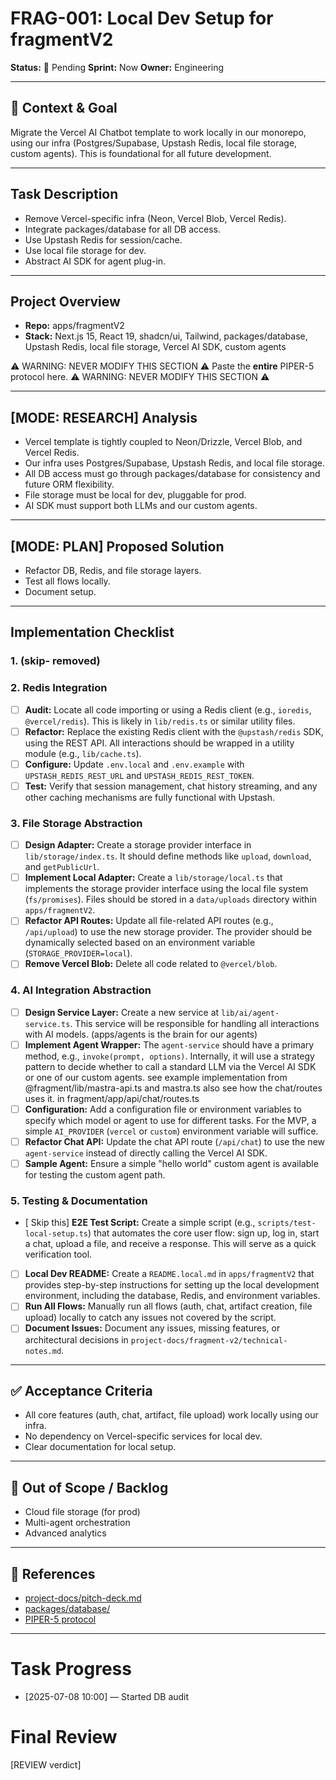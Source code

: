 # FRAG-001: Local Dev Setup for fragmentV2

**Status:** 🚨 Pending **Sprint:** Now **Owner:** Engineering

---

## 🎯 Context & Goal

Migrate the Vercel AI Chatbot template to work locally in our monorepo, using
our infra (Postgres/Supabase, Upstash Redis, local file storage, custom agents).
This is foundational for all future development.

---

## Task Description

- Remove Vercel-specific infra (Neon, Vercel Blob, Vercel Redis).
- Integrate packages/database for all DB access.
- Use Upstash Redis for session/cache.
- Use local file storage for dev.
- Abstract AI SDK for agent plug-in.

---

## Project Overview

- **Repo:** apps/fragmentV2
- **Stack:** Next.js 15, React 19, shadcn/ui, Tailwind, packages/database,
  Upstash Redis, local file storage, Vercel AI SDK, custom agents

⚠️ WARNING: NEVER MODIFY THIS SECTION ⚠️ Paste the **entire** PIPER-5 protocol
here. ⚠️ WARNING: NEVER MODIFY THIS SECTION ⚠️

---

## [MODE: RESEARCH] Analysis

- Vercel template is tightly coupled to Neon/Drizzle, Vercel Blob, and Vercel
  Redis.
- Our infra uses Postgres/Supabase, Upstash Redis, and local file storage.
- All DB access must go through packages/database for consistency and future ORM
  flexibility.
- File storage must be local for dev, pluggable for prod.
- AI SDK must support both LLMs and our custom agents.

---

## [MODE: PLAN] Proposed Solution

- Refactor DB, Redis, and file storage layers.
- Test all flows locally.
- Document setup.

---

## Implementation Checklist

### 1. (skip- removed)

### 2. Redis Integration

- [ ] **Audit:** Locate all code importing or using a Redis client (e.g.,
      `ioredis`, `@vercel/redis`). This is likely in `lib/redis.ts` or similar
      utility files.
- [ ] **Refactor:** Replace the existing Redis client with the `@upstash/redis`
      SDK, using the REST API. All interactions should be wrapped in a utility
      module (e.g., `lib/cache.ts`).
- [ ] **Configure:** Update `.env.local` and `.env.example` with
      `UPSTASH_REDIS_REST_URL` and `UPSTASH_REDIS_REST_TOKEN`.
- [ ] **Test:** Verify that session management, chat history streaming, and any
      other caching mechanisms are fully functional with Upstash.

### 3. File Storage Abstraction

- [ ] **Design Adapter:** Create a storage provider interface in
      `lib/storage/index.ts`. It should define methods like `upload`,
      `download`, and `getPublicUrl`.
- [ ] **Implement Local Adapter:** Create a `lib/storage/local.ts` that
      implements the storage provider interface using the local file system
      (`fs/promises`). Files should be stored in a `data/uploads` directory
      within `apps/fragmentV2`.
- [ ] **Refactor API Routes:** Update all file-related API routes (e.g.,
      `/api/upload`) to use the new storage provider. The provider should be
      dynamically selected based on an environment variable
      (`STORAGE_PROVIDER=local`).
- [ ] **Remove Vercel Blob:** Delete all code related to `@vercel/blob`.

### 4. AI Integration Abstraction

- [ ] **Design Service Layer:** Create a new service at
      `lib/ai/agent-service.ts`. This service will be responsible for handling
      all interactions with AI models. (apps/agents is the brain for our agents)
- [ ] **Implement Agent Wrapper:** The `agent-service` should have a primary
      method, e.g., `invoke(prompt, options)`. Internally, it will use a
      strategy pattern to decide whether to call a standard LLM via the Vercel
      AI SDK or one of our custom agents. see example implementation from
      @fragment/lib/mastra-api.ts and mastra.ts also see how the chat/routes
      uses it. in fragment/app/api/chat/routes.ts
- [ ] **Configuration:** Add a configuration file or environment variables to
      specify which model or agent to use for different tasks. For the MVP, a
      simple `AI_PROVIDER` (`vercel` or `custom`) environment variable will
      suffice.
- [ ] **Refactor Chat API:** Update the chat API route (`/api/chat`) to use the
      new `agent-service` instead of directly calling the Vercel AI SDK.
- [ ] **Sample Agent:** Ensure a simple "hello world" custom agent is available
      for testing the custom agent path.

### 5. Testing & Documentation

- [ Skip this] **E2E Test Script:** Create a simple script (e.g.,
  `scripts/test-local-setup.ts`) that automates the core user flow: sign up, log
  in, start a chat, upload a file, and receive a response. This will serve as a
  quick verification tool.
- [ ] **Local Dev README:** Create a `README.local.md` in `apps/fragmentV2` that
      provides step-by-step instructions for setting up the local development
      environment, including the database, Redis, and environment variables.
- [ ] **Run All Flows:** Manually run all flows (auth, chat, artifact creation,
      file upload) locally to catch any issues not covered by the script.
- [ ] **Document Issues:** Document any issues, missing features, or
      architectural decisions in `project-docs/fragment-v2/technical-notes.md`.

---

## ✅ Acceptance Criteria

- All core features (auth, chat, artifact, file upload) work locally using our
  infra.
- No dependency on Vercel-specific services for local dev.
- Clear documentation for local setup.

---

## 🚫 Out of Scope / Backlog

- Cloud file storage (for prod)
- Multi-agent orchestration
- Advanced analytics

---

## 📎 References

- [project-docs/pitch-deck.md](../../project-docs/pitch-deck.md)
- [packages/database/](../../packages/database/)
- [PIPER-5 protocol](../../.vibeflow/piper-5.mdc)

---

# Task Progress

- [2025-07-08 10:00] — Started DB audit

# Final Review

[REVIEW verdict]

